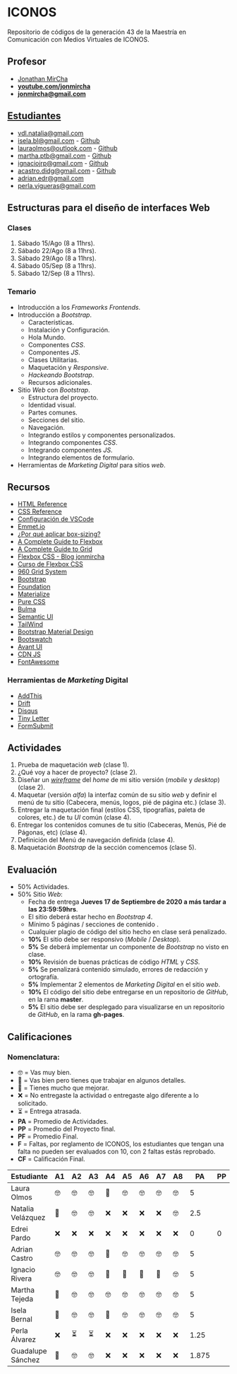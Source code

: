 # ICONOS

Repositorio de códigos de la generación 43 de la Maestría en Comunicación con Medios Virtuales de ICONOS.

## Profesor

- [Jonathan MirCha](http://jonmircha.com)
- **[youtube.com/jonmircha](https://youtube.com/jonmircha)**
- **[jonmircha@gmail.com](mailto:jonmircha@gmail.com)**

## [Estudiantes](https://docs.google.com/spreadsheets/d/1nUdUS1biBlY7-ZndOMcHlL5KbuRJFHb5w2wtwmuHFuU/edit?ts=5f37db52#gid=1890464159)

- vdl.natalia@gmail.com
- isela.bl@gmail.com - [Github](https://github.com/IselaBL)
- lauraolmos@outlook.com - [Github](https://github.com/lauraolmos)
- martha.ptb@gmail.com - [Github](https://github.com/MarthaPtb/)
- ignaciojrp@gmail.com - [Github](https://github.com/nachorp)
- acastro.didg@gmail.com - [Github](https://github.com/AdrianCastro21)
- adrian.edr@gmail.com
- perla.vigueras@gmail.com

## Estructuras para el diseño de interfaces Web

### Clases

1. Sábado 15/Ago (8 a 11hrs).
1. Sábado 22/Ago (8 a 11hrs).
1. Sábado 29/Ago (8 a 11hrs).
1. Sábado 05/Sep (8 a 11hrs).
1. Sábado 12/Sep (8 a 11hrs).

### Temario

- Introducción a los _Frameworks Frontends_.
- Introducción a _Bootstrap_.
  - Características.
  - Instalación y Configuración.
  - Hola Mundo.
  - Componentes _CSS_.
  - Componentes _JS_.
  - Clases Utilitarias.
  - Maquetación y _Responsive_.
  - _Hackeando Bootstrap_.
  - Recursos adicionales.
- Sitio _Web_ con _Bootstrap_.
  - Estructura del proyecto.
  - Identidad visual.
  - Partes comunes.
  - Secciones del sitio.
  - Navegación.
  - Integrando estilos y componentes personalizados.
  - Integrando componentes _CSS_.
  - Integrando componentes _JS_.
  - Integrando elementos de formulario.
- Herramientas de _Marketing Digital_ para sitios _web_.

## Recursos

- [HTML Reference](https://htmlreference.io/)
- [CSS Reference](https://cssreference.io/)
- [Configuración de VSCode](https://jonmircha.com/vscode)
- [Emmet.io](https://emmet.io/)
- [¿Por qué aplicar box-sizing?](https://www.paulirish.com/2012/box-sizing-border-box-ftw/)
- [A Complete Guide to Flexbox](https://css-tricks.com/snippets/css/a-guide-to-flexbox/)
- [A Complete Guide to Grid](https://css-tricks.com/snippets/css/complete-guide-grid/)
- [Flexbox CSS - Blog jonmircha](https://jonmircha.com/flexbox)
- [Curso de Flexbox CSS](https://www.youtube.com/playlist?list=PLvq-jIkSeTUbQc3dGsssp8lxAi5npMrys)
- [960 Grid System](https://960.gs/)
- [Bootstrap](https://getbootstrap.com/)
- [Foundation](https://get.foundation/index.html)
- [Materialize](https://materializecss.com/)
- [Pure CSS](https://purecss.io/)
- [Bulma](https://bulma.io/)
- [Semantic UI](https://semantic-ui.com/)
- [TailWind](https://tailwindcss.com/)
- [Bootstrap Material Design](https://mdbootstrap.com/)
- [Bootswatch](https://bootswatch.com/)
- [Avant UI](https://www.avantui.com/)
- [CDN JS](https://cdnjs.cloudflare.com/)
- [FontAwesome](https://fontawesome.com/)

### Herramientas de _Marketing_ Digital

- [AddThis](https://www.addthis.com/)
- [Drift](https://www.drift.com/)
- [Disqus](https://disqus.com/)
- [Tiny Letter](https://tinyletter.com/)
- [FormSubmit](https://formsubmit.co/)

## Actividades

1. Prueba de maquetación _web_ (clase 1).
1. ¿Qué voy a hacer de proyecto? (clase 2).
1. Diseñar un [_wireframe_](https://jonmircha.com/img/wireframe.jpg) del _home_ de mi sitio versión (_mobile_ y _desktop_) (clase 2).
1. Maquetar (versión _alfa_) la interfaz común de su sitio _web_ y definir el menú de tu sitio (Cabecera, menús, logos, pié de página etc.) (clase 3).
1. Entregar la maquetación final (estilos CSS, tipografías, paleta de colores, etc.) de tu _UI_ común (clase 4).
1. Entregar los contenidos comunes de tu sitio (Cabeceras, Menús, Pié de Págonas, etc) (clase 4).
1. Definición del Menú de navegación definida (clase 4).
1. Maquetación _Bootstrap_ de la sección comencemos (clase 5).

## Evaluación

- 50% Actividades.
- 50% Sitio _Web_:
  - Fecha de entrega **Jueves 17 de Septiembre de 2020 a más tardar a las 23:59:59hrs**.
  - El sitio deberá estar hecho en _Bootstrap 4_.
  - Mínimo 5 páginas / secciones de contenido .
  - Cualquier plagio de código del sitio hecho en clase será penalizado.
  - **10%** El sitio debe ser responsivo (_Mobile_ / _Desktop_).
  - **5%** Se deberá implementar un componente de _Bootstrap_ no visto en clase.
  - **10%** Revisión de buenas prácticas de código _HTML_ y _CSS_.
  - **5%** Se penalizará contenido simulado, errores de redacción y ortografía.
  - **5%** Implementar 2 elementos de _Marketing Digital_ en el sitio _web_.
  - **10%** El código del sitio debe entregarse en un repositorio de _GitHub_, en la rama **master**.
  - **5%** El sitio debe ser desplegado para visualizarse en un repositorio de _GitHub_, en la rama **gh-pages**.

## Calificaciones

### Nomenclatura:

- 🤓 = Vas muy bien.
- 🤔 = Vas bien pero tienes que trabajar en algunos detalles.
- 😬 = Tienes mucho que mejorar.
- ❌ = No entregaste la actividad o entregaste algo diferente a lo solicitado.
- ⏳ = Entrega atrasada.
- **PA** = Promedio de Actividades.
- **PP** = Promedio del Proyecto final.
- **PF** = Promedio Final.
- **F** = Faltas, por reglamento de ICONOS, los estudiantes que tengan una falta no pueden ser evaluados con 10, con 2 faltas estás reprobado.
- **CF** = Calificación Final.

| Estudiante        | A1  | A2  | A3  | A4  | A5  | A6  | A7  | A8  | PA    | PP  | PF  | F   | CF  |
| ----------------- | --- | --- | --- | --- | --- | --- | --- | --- | ----- | --- | --- | --- | --- |
| Laura Olmos       | 🤓  | 🤓  | 🤓  | 🤔  | 🤓  | 🤓  | 🤓  | 🤓  | 5     |     |     | 0   |     |
| Natalia Velázquez | 🤔  | 🤓  | 🤓  | ❌  | ❌  | ❌  | ❌  | 🤓  | 2.5   |     |     | 0   |     |
| Edrei Pardo       | ❌  | ❌  | ❌  | ❌  | ❌  | ❌  | ❌  | ❌  | 0     | 0   | 0   | 4   | 0   |
| Adrian Castro     | 🤓  | 🤓  | 🤓  | 🤔  | 🤓  | 🤓  | 🤓  | 🤓  | 5     |     |     | 0   |     |
| Ignacio Rivera    | 🤓  | 🤓  | 🤓  | 😬  | 😬  | 😬  | 😬  | 🤓  | 5     |     |     | 0   |     |
| Martha Tejeda     | 🤔  | 🤓  | 🤓  | 🤓  | 🤓  | 🤓  | 🤓  | 🤓  | 5     |     |     | 0   |     |
| Isela Bernal      | 🤔  | 🤓  | 🤓  | 🤔  | 🤓  | 🤓  | 🤓  | 🤓  | 5     |     |     | 0   |     |
| Perla Álvarez     | ❌  | ⏳  | ⏳  | ❌  | ❌  | ❌  | ❌  | ❌  | 1.25  |     |     | 1   |     |
| Guadalupe Sánchez | 🤔  | 🤓  | 🤓  | ❌  | ❌  | ❌  | ❌  | ❌  | 1.875 |     |     | 0   |     |
